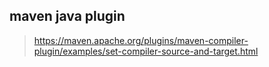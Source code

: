 ## maven java plugin 

> https://maven.apache.org/plugins/maven-compiler-plugin/examples/set-compiler-source-and-target.html


